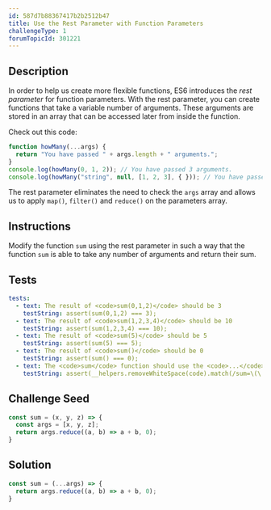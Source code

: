 ```yaml
---
id: 587d7b88367417b2b2512b47
title: Use the Rest Parameter with Function Parameters
challengeType: 1
forumTopicId: 301221
---
```


## Description

<section id='description'>

In order to help us create more flexible functions, ES6 introduces the <dfn>rest parameter</dfn> for function parameters. With the rest parameter, you can create functions that take a variable number of arguments. These arguments are stored in an array that can be accessed later from inside the function.

Check out this code:

```js
function howMany(...args) {
  return "You have passed " + args.length + " arguments.";
}
console.log(howMany(0, 1, 2)); // You have passed 3 arguments.
console.log(howMany("string", null, [1, 2, 3], { })); // You have passed 4 arguments.
```

The rest parameter eliminates the need to check the `args` array and allows us to apply `map()`, `filter()` and `reduce()` on the parameters array.

</section>

## Instructions

<section id='instructions'>

Modify the function `sum` using the rest parameter in such a way that the function `sum` is able to take any number of arguments and return their sum.

</section>

## Tests

<section id='tests'>

```yml
tests:
  - text: The result of <code>sum(0,1,2)</code> should be 3
    testString: assert(sum(0,1,2) === 3);
  - text: The result of <code>sum(1,2,3,4)</code> should be 10
    testString: assert(sum(1,2,3,4) === 10);
  - text: The result of <code>sum(5)</code> should be 5
    testString: assert(sum(5) === 5);
  - text: The result of <code>sum()</code> should be 0
    testString: assert(sum() === 0);
  - text: The <code>sum</code> function should use the <code>...</code> rest parameter on the <code>args</code> parameter.
    testString: assert(__helpers.removeWhiteSpace(code).match(/sum=\(\.\.\.args\)=>/));

```

</section>

## Challenge Seed

<section id='challengeSeed'>

<div id='js-seed'>

```js
const sum = (x, y, z) => {
  const args = [x, y, z];
  return args.reduce((a, b) => a + b, 0);
}
```

</div>

</section>

## Solution

<section id='solution'>

```js
const sum = (...args) => {
  return args.reduce((a, b) => a + b, 0);
}
```

</section>
